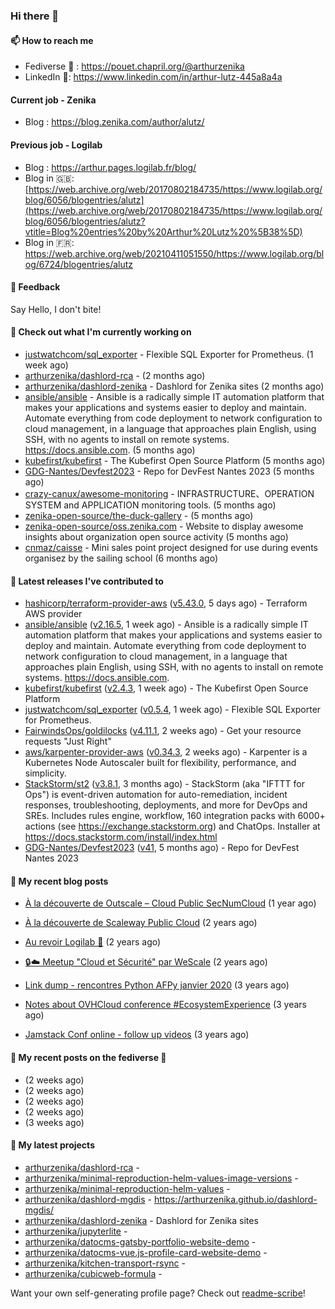 ### Hi there 👋

#### 📫 How to reach me

- Fediverse 🐘 : https://pouet.chapril.org/@arthurzenika
- LinkedIn 👔:  https://www.linkedin.com/in/arthur-lutz-445a8a4a

#### Current job - Zenika 

- Blog : https://blog.zenika.com/author/alutz/

#### Previous job - Logilab

- Blog : https://arthur.pages.logilab.fr/blog/
- Blog in 🇬🇧: [https://web.archive.org/web/20170802184735/https://www.logilab.org/blog/6056/blogentries/alutz](https://web.archive.org/web/20170802184735/https://www.logilab.org/blog/6056/blogentries/alutz?vtitle=Blog%20entries%20by%20Arthur%20Lutz%20%5B38%5D)
- Blog in 🇫🇷: https://web.archive.org/web/20210411051550/https://www.logilab.org/blog/6724/blogentries/alutz

#### 💬 Feedback

Say Hello, I don't bite!

#### 👷 Check out what I'm currently working on

- [justwatchcom/sql_exporter](https://github.com/justwatchcom/sql_exporter) - Flexible SQL Exporter for Prometheus. (1 week ago)
- [arthurzenika/dashlord-rca](https://github.com/arthurzenika/dashlord-rca) -  (2 months ago)
- [arthurzenika/dashlord-zenika](https://github.com/arthurzenika/dashlord-zenika) - Dashlord for Zenika sites (2 months ago)
- [ansible/ansible](https://github.com/ansible/ansible) - Ansible is a radically simple IT automation platform that makes your applications and systems easier to deploy and maintain. Automate everything from code deployment to network configuration to cloud management, in a language that approaches plain English, using SSH, with no agents to install on remote systems. https://docs.ansible.com. (5 months ago)
- [kubefirst/kubefirst](https://github.com/kubefirst/kubefirst) - The Kubefirst Open Source Platform (5 months ago)
- [GDG-Nantes/Devfest2023](https://github.com/GDG-Nantes/Devfest2023) - Repo for DevFest Nantes 2023 (5 months ago)
- [crazy-canux/awesome-monitoring](https://github.com/crazy-canux/awesome-monitoring) - INFRASTRUCTURE、OPERATION SYSTEM and APPLICATION monitoring tools. (5 months ago)
- [zenika-open-source/the-duck-gallery](https://github.com/zenika-open-source/the-duck-gallery) -  (5 months ago)
- [zenika-open-source/oss.zenika.com](https://github.com/zenika-open-source/oss.zenika.com) - Website to display awesome insights about organization open source activity (5 months ago)
- [cnmaz/caisse](https://github.com/cnmaz/caisse) - Mini sales point project designed for use during events organisez by the sailing school (6 months ago)


#### 🔭 Latest releases I've contributed to

- [hashicorp/terraform-provider-aws](https://github.com/hashicorp/terraform-provider-aws) ([v5.43.0](https://github.com/hashicorp/terraform-provider-aws/releases/tag/v5.43.0), 5 days ago) - Terraform AWS provider
- [ansible/ansible](https://github.com/ansible/ansible) ([v2.16.5](https://github.com/ansible/ansible/releases/tag/v2.16.5), 1 week ago) - Ansible is a radically simple IT automation platform that makes your applications and systems easier to deploy and maintain. Automate everything from code deployment to network configuration to cloud management, in a language that approaches plain English, using SSH, with no agents to install on remote systems. https://docs.ansible.com.
- [kubefirst/kubefirst](https://github.com/kubefirst/kubefirst) ([v2.4.3](https://github.com/kubefirst/kubefirst/releases/tag/v2.4.3), 1 week ago) - The Kubefirst Open Source Platform
- [justwatchcom/sql_exporter](https://github.com/justwatchcom/sql_exporter) ([v0.5.4](https://github.com/justwatchcom/sql_exporter/releases/tag/v0.5.4), 1 week ago) - Flexible SQL Exporter for Prometheus.
- [FairwindsOps/goldilocks](https://github.com/FairwindsOps/goldilocks) ([v4.11.1](https://github.com/FairwindsOps/goldilocks/releases/tag/v4.11.1), 2 weeks ago) - Get your resource requests &#34;Just Right&#34;
- [aws/karpenter-provider-aws](https://github.com/aws/karpenter-provider-aws) ([v0.34.3](https://github.com/aws/karpenter-provider-aws/releases/tag/v0.34.3), 2 weeks ago) - Karpenter is a Kubernetes Node Autoscaler built for flexibility, performance, and simplicity.
- [StackStorm/st2](https://github.com/StackStorm/st2) ([v3.8.1](https://github.com/StackStorm/st2/releases/tag/v3.8.1), 3 months ago) - StackStorm (aka &#34;IFTTT for Ops&#34;) is event-driven automation for auto-remediation, incident responses, troubleshooting, deployments, and more for DevOps and SREs. Includes rules engine, workflow, 160 integration packs with 6000&#43; actions (see https://exchange.stackstorm.org) and ChatOps. Installer at https://docs.stackstorm.com/install/index.html
- [GDG-Nantes/Devfest2023](https://github.com/GDG-Nantes/Devfest2023) ([v41](https://github.com/GDG-Nantes/Devfest2023/releases/tag/v41), 5 months ago) - Repo for DevFest Nantes 2023

#### 📜 My recent blog posts 

- [À la découverte de Outscale – Cloud Public SecNumCloud](https://blog.zenika.com/2023/02/21/a-la-decouverte-de-outscale-cloud-public-secnumcloud/) (1 year ago)
- [À la découverte de Scaleway Public Cloud](https://blog.zenika.com/2022/09/07/a-la-decouverte-de-scaleway-public-cloud/) (2 years ago)

- [Au revoir Logilab 👋](https://arthur.pages.logilab.fr/blog/au-revoir-logilab.html) (2 years ago)
- [🔒☁️ Meetup &#34;Cloud et Sécurité&#34; par WeScale](https://arthur.pages.logilab.fr/blog/meetup-cloud-et-securite-par-wescale.html) (2 years ago)
- [Link dump - rencontres Python AFPy janvier 2020](https://arthur.pages.logilab.fr/blog/link-dump-rencontres-python-afpy-janvier-2020.html) (3 years ago)
- [Notes about OVHCloud conference #EcosystemExperience](https://arthur.pages.logilab.fr/blog/notes-about-ovhcloud-conference-ecosystemexperience.html) (3 years ago)
- [Jamstack Conf online - follow up videos](https://arthur.pages.logilab.fr/blog/jamstack-conf-online-follow-up-videos.html) (3 years ago)

#### 📜 My recent posts on the fediverse 🐘

- [](https://pouet.chapril.org/@arthurzenika/112122679220686245) (2 weeks ago)
- [](https://pouet.chapril.org/@arthurzenika/112117180994593548) (2 weeks ago)
- [](https://pouet.chapril.org/@arthurzenika/112088428182653689) (2 weeks ago)
- [](https://pouet.chapril.org/@arthurzenika/112088423083607597) (2 weeks ago)
- [](https://pouet.chapril.org/@arthurzenika/112077358022883911) (3 weeks ago)

#### 🌱 My latest projects

- [arthurzenika/dashlord-rca](https://github.com/arthurzenika/dashlord-rca) - 
- [arthurzenika/minimal-reproduction-helm-values-image-versions](https://github.com/arthurzenika/minimal-reproduction-helm-values-image-versions) - 
- [arthurzenika/minimal-reproduction-helm-values](https://github.com/arthurzenika/minimal-reproduction-helm-values) - 
- [arthurzenika/dashlord-mgdis](https://github.com/arthurzenika/dashlord-mgdis) - https://arthurzenika.github.io/dashlord-mgdis/
- [arthurzenika/dashlord-zenika](https://github.com/arthurzenika/dashlord-zenika) - Dashlord for Zenika sites
- [arthurzenika/jupyterlite](https://github.com/arthurzenika/jupyterlite) - 
- [arthurzenika/datocms-gatsby-portfolio-website-demo](https://github.com/arthurzenika/datocms-gatsby-portfolio-website-demo) - 
- [arthurzenika/datocms-vue.js-profile-card-website-demo](https://github.com/arthurzenika/datocms-vue.js-profile-card-website-demo) - 
- [arthurzenika/kitchen-transport-rsync](https://github.com/arthurzenika/kitchen-transport-rsync) - 
- [arthurzenika/cubicweb-formula](https://github.com/arthurzenika/cubicweb-formula) - 



Want your own self-generating profile page? Check out [readme-scribe](https://github.com/muesli/readme-scribe)!

